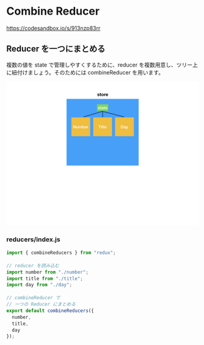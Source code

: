 # Combine Reducer

https://codesandbox.io/s/913nzp83rr


## Reducer を一つにまとめる

複数の値を state で管理しやすくするために、reducer を複数用意し、ツリー上に紐付けましょう。そのためには combineReducer を用います。

![](/assets/redux.004.jpeg)

### reducers/index.js

```js
import { combineReducers } from "redux";

// reducer を読み込む
import number from "./number";
import title from "./title";
import day from "./day";

// combineReducer で
// 一つの Reducer にまとめる
export default combineReducers({
  number,
  title,
  day
});

```